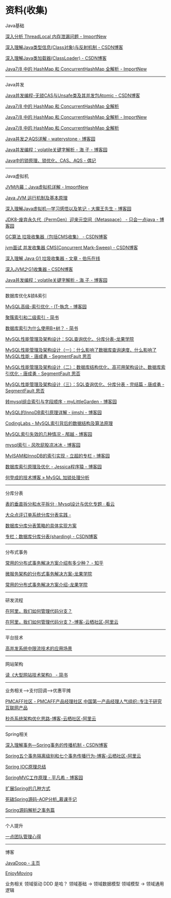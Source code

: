 # 资料(收集)


Java基础

[深入分析 ThreadLocal 内存泄漏问题 - ImportNew](http://www.importnew.com/22039.html)

[深入理解Java类型信息(Class对象)与反射机制 - CSDN博客](https://blog.csdn.net/javazejian/article/details/70768369)

[深入理解Java类加载器(ClassLoader) - CSDN博客](https://blog.csdn.net/javazejian/article/details/73413292)

[Java7/8 中的 HashMap 和 ConcurrentHashMap 全解析 - ImportNew](http://www.importnew.com/28263.html)

---

Java并发

[Java并发编程-无锁CAS与Unsafe类及其并发包Atomic - CSDN博客](http://blog.csdn.net/javazejian/article/details/72772470)

[Java7/8 中的 HashMap 和 ConcurrentHashMap 全解析](https://javadoop.com/post/hashmap)

[Java7/8 中的 HashMap 和 ConcurrentHashMap 全解析 - ImportNew](http://www.importnew.com/28263.html)

[Java7/8 中的 HashMap 和 ConcurrentHashMap 全解析](https://javadoop.com/post/hashmap#toc1)

[Java并发之AQS详解 - waterystone - 博客园](http://www.cnblogs.com/waterystone/p/4920797.html)

[Java并发编程：volatile关键字解析 - 海 子 - 博客园](http://www.cnblogs.com/dolphin0520/p/3920373.html)

[Java中的锁原理、锁优化、CAS、AQS - 偶记](https://my.oschina.net/u/3239611/blog/1787869)

---
Java虚拟机

[JVM内幕：Java虚拟机详解 - ImportNew](http://www.importnew.com/17770.html)

[Java JVM 运行机制及基本原理](https://zhuanlan.zhihu.com/p/25713880)

[深入理解Java虚拟机—学习感悟以及笔记 - 大魔王先生 - 博客园](https://www.cnblogs.com/wtzbk/p/7985156.html)

[JDK8-废弃永久代（PermGen）迎来元空间（Metaspace） - 只会一点java - 博客园](https://www.cnblogs.com/dennyzhangdd/p/6770188.html)

[GC算法 垃圾收集器（包括CMS收集） - CSDN博客](https://blog.csdn.net/a724888/article/details/60871077)

[jvm面试 并发收集器 CMS(Concurrent Mark-Sweep) - CSDN博客](https://blog.csdn.net/wfh6732/article/details/57490195)

[深入理解 Java G1 垃圾收集器 - 文章 - 伯乐在线](http://blog.jobbole.com/109170/)

[深入JVM之G1收集器 - CSDN博客](https://blog.csdn.net/qq_34280276/article/details/52863551)

[Java并发编程：volatile关键字解析 - 海 子 - 博客园](http://www.cnblogs.com/dolphin0520/p/3920373.html)

---
数据库优化&锁&索引

[MySQL高级-索引优化 - IT-執念 - 博客园](https://www.cnblogs.com/zhaobingqing/p/7071331.html)

[聚簇索引和二级索引 - 简书](https://www.jianshu.com/p/23524cc57ca4)

[数据库索引为什么使用B+树？ - 简书](https://www.jianshu.com/p/4dbbaaa200c4)

[MySQL性能管理及架构设计：SQL查询优化、分库分表-龙果学院](http://www.roncoo.com/article/detail/132454)

[MySQL性能管理及架构设计（一）：什么影响了数据库查询速度、什么影响了MySQL性能 - 唐成勇 - SegmentFault 思否](https://segmentfault.com/a/1190000013672421)

[MySQL性能管理及架构设计（二）：数据库结构优化、高可用架构设计、数据库索引优化 - 唐成勇 - SegmentFault 思否](https://segmentfault.com/a/1190000013746118)

[MySQL性能管理及架构设计（三）：SQL查询优化、分库分表 - 完结篇 - 唐成勇 - SegmentFault 思否](https://segmentfault.com/a/1190000013781544)

[转mysql组合索引与字段顺序 - myLittleGarden - 博客园](http://www.cnblogs.com/sunada2005/p/4715366.html)

[MySQL的InnoDB索引原理详解 - jimshi - 博客园](http://www.cnblogs.com/shijingxiang/articles/4743324.html)

[CodingLabs - MySQL索引背后的数据结构及算法原理](http://blog.codinglabs.org/articles/theory-of-mysql-index.html)

[MySQL索引失效的几种情况 - 邴越 - 博客园](http://www.cnblogs.com/binyue/p/4058931.html)

[mysql索引 - 风吹屁股凉冰冰 - 博客园](http://www.cnblogs.com/dreamhome/archive/2013/04/16/3025304.html)

[MyISAM和InnoDB的索引实现 - 立超的专栏 - 博客园](http://www.cnblogs.com/zlcxbb/p/5757245.html)

[数据库索引原理及优化 - Jessica程序猿 - 博客园](https://www.cnblogs.com/wuchanming/p/6886020.html)

[何登成的技术博客 » MySQL 加锁处理分析](http://hedengcheng.com/?p=771)

---
分库分表

[表的垂直拆分和水平拆分 · Mysql设计与优化专题 · 看云](https://www.kancloud.cn/thinkphp/mysql-design-optimalize/39326)

[大众点评订单系统分库分表实践 -](https://tech.meituan.com/dianping_order_db_sharding.html)

[数据库分库分表策略的具体实现方案](https://mp.weixin.qq.com/s?__biz=MzI1NDQ3MjQxNA==&mid=2247483931&idx=1&sn=6eda41aa81c1243422a603205d2fad22&chksm=e9c5fbaadeb272bc92537803c14a6f55e1170b1a3b8f60160f66417800c0ace960dfe192717a#rd)

[专栏：数据库分库分表(sharding) - CSDN博客](http://blog.csdn.net/column/details/sharding.html)

---
分布式事务

[常用的分布式事务解决方案介绍有多少种？ - 知乎](https://www.zhihu.com/question/64921387/answer/225784480)

[微服务架构的分布式事务解决方案-龙果学院](http://www.roncoo.com/article/detail/124243)

[常用的分布式事务解决方案介绍-龙果学院](http://www.roncoo.com/article/detail/127500)

---
研发流程

[在阿里，我们如何管理代码分支？](https://www.toutiao.com/a6538535186814992899/)

[在阿里，我们如何管理代码分支？-博客-云栖社区-阿里云](https://yq.aliyun.com/articles/573549)

---
平台技术

[高并发系统中限流技术的应用场景](https://www.toutiao.com/i6535760642765226504/)

---
网站架构

[读《大型网站技术架构》 - 简书](https://www.jianshu.com/p/49f3c273a29a)

---
业务相关—>支付回调—>优惠平摊

[PMCAFF社区 - PMCAFF产品经理社区 中国第一产品经理人气组织::专注于研究互联网产品](https://www.pmcaff.com/discuss/index/1000000000142845?sort_by=1)

[秒杀系统架构优化思路-博客-云栖社区-阿里云](https://yq.aliyun.com/articles/69704)

---
Spring相关

[深入理解事务—Spring事务的传播机制 - CSDN博客](https://blog.csdn.net/yuanlaishini2010/article/details/45792069)

[Spring五个事务隔离级别和七个事务传播行为-博客-云栖社区-阿里云](https://yq.aliyun.com/articles/48893)

[Spring IOC原理总结](https://zhuanlan.zhihu.com/p/29344811)

[SpringMVC工作原理 - 平凡希 - 博客园](https://www.cnblogs.com/xiaoxi/p/6164383.html)

[扩展Spring的几种方式](http://nobodyiam.com/2017/02/26/several-ways-to-extend-spring/)

[死磕Spring源码-AOP分析_慕课手记](https://www.imooc.com/article/19601)

[Spring源码解析之事务篇](http://www.linkedkeeper.com/detail/blog.action?bid=1045)

---
个人提升

[一点团队管理心得 ](http://nobodyiam.com/2016/02/18/team-management-thought/)

---
博客

[JavaDoop - 主页](https://javadoop.com/)

[EnjoyMoving](https://zhuanlan.zhihu.com/c_119918797)

业务相关
领域驱动 DDD 是哈？
	领域基础 -> 领域数据模型
	领域模型 -> 领域通用逻辑 
